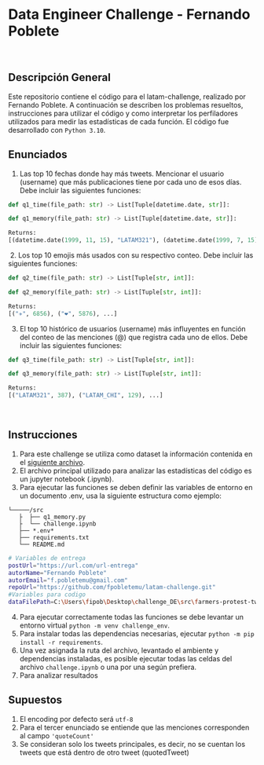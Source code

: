 # Data Engineer Challenge - Fernando Poblete
​
## Descripción General
Este repositorio contiene el código para el latam-challenge, realizado por Fernando Poblete. A continuación se describen los problemas resueltos, instrucciones para utilizar el código y como interpretar los perfiladores utilizados para medir las estadísticas de cada función. El código fue desarrollado con `Python 3.10`.

## Enunciados

1. Las top 10 fechas donde hay más tweets. Mencionar el usuario (username) que más publicaciones tiene por cada uno de esos días. Debe incluir las siguientes funciones:
```python
def q1_time(file_path: str) -> List[Tuple[datetime.date, str]]:
```
```python
def q1_memory(file_path: str) -> List[Tuple[datetime.date, str]]:
```
```python
Returns: 
[(datetime.date(1999, 11, 15), "LATAM321"), (datetime.date(1999, 7, 15), "LATAM_CHI"), ...]
```
​
2. Los top 10 emojis más usados con su respectivo conteo. Debe incluir las siguientes funciones:
```python
def q2_time(file_path: str) -> List[Tuple[str, int]]:
```
```python
def q2_memory(file_path: str) -> List[Tuple[str, int]]:
```
```python
Returns: 
[("✈️", 6856), ("❤️", 5876), ...]
```
3. El top 10 histórico de usuarios (username) más influyentes en función del conteo de las menciones (@) que registra cada uno de ellos. Debe incluir las siguientes funciones:
```python
def q3_time(file_path: str) -> List[Tuple[str, int]]:
```
```python
def q3_memory(file_path: str) -> List[Tuple[str, int]]:
```
```python
Returns: 
[("LATAM321", 387), ("LATAM_CHI", 129), ...]
```
​
## Instrucciones
1. Para este challenge se utiliza como dataset la información contenida en el [siguiente archivo](https://drive.google.com/file/d/1ig2ngoXFTxP5Pa8muXo02mDTFexZzsis/view?usp=sharing).
2. El archivo principal utilizado para analizar las estadísticas del código es un jupyter notebook (.ipynb).
3. Para ejecutar las funciones se deben definir las variables de entorno en un documento .env, usa la siguiente estructura como ejemplo:

```
└─────/src
   ├  ├── q1_memory.py
   ├  └── challenge.ipynb
   ├── *.env*
   ├── requirements.txt
   └── README.md
```

```bash
# Variables de entrega
postUrl="https://url.com/url-entrega"
autorName="Fernando Poblete"
autorEmail="f.pobletemu@gmail.com"
repoUrl="https://github.com/fpobletemu/latam-challenge.git"
#Variables para codigo
dataFilePath=C:\Users\fipob\Desktop\challenge_DE\src\farmers-protest-tweets-2021-2-4.json
```

4. Para ejecutar correctamente todas las funciones se debe levantar un entorno virtual `python -m venv challenge_env`.
5. Para instalar todas las dependencias necesarias, ejecutar `python -m pip install -r requirements`.
6. Una vez asignada la ruta del archivo, levantado el ambiente y dependencias instaladas, es posible ejecutar todas las celdas del archivo `challenge.ipynb` o una por una según prefiera.
7. Para analizar resultados 


## Supuestos
1. El encoding por defecto será `utf-8`
2. Para el tercer enunciado se entiende que las menciones corresponden al campo `'quoteCount'`
3. Se consideran solo los tweets principales, es decir, no se cuentan los tweets que está dentro de otro tweet (quotedTweet)

​

